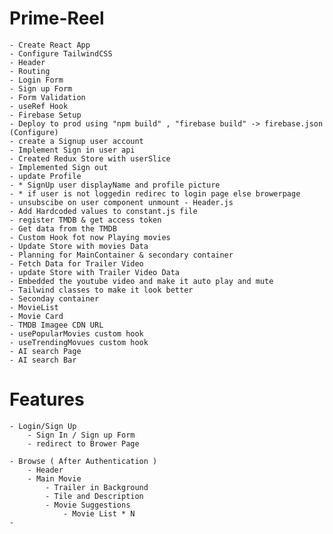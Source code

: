 # Prime-Reel

    - Create React App
    - Configure TailwindCSS
    - Header
    - Routing
    - Login Form
    - Sign up Form
    - Form Validation
    - useRef Hook
    - Firebase Setup
    - Deploy to prod using "npm build" , "firebase build" -> firebase.json (Configure)
    - create a Signup user account
    - Implement Sign in user api
    - Created Redux Store with userSlice
    - Implemented Sign out
    - update Profile
    - * SignUp user displayName and profile picture
    - * if user is not loggedin redirec to login page else browerpage
    - unsubscibe on user component unmount - Header.js
    - Add Hardcoded values to constant.js file
    - register TMDB & get access token
    - Get data from the TMDB
    - Custom Hook fot now Playing movies
    - Update Store with movies Data
    - Planning for MainContainer & secondary container
    - Fetch Data for Trailer Video
    - update Store with Trailer Video Data
    - Embedded the youtube video and make it auto play and mute
    - Tailwind classes to make it look better
    - Seconday container
    - MovieList
    - Movie Card
    - TMDB Imagee CDN URL
    - usePopularMovies custom hook
    - useTrendingMovues custom hook
    - AI search Page
    - AI search Bar

# Features

    - Login/Sign Up
        - Sign In / Sign up Form
        - redirect to Brower Page

    - Browse ( After Authentication )
        - Header
        - Main Movie
            - Trailer in Background
            - Tile and Description
            - Movie Suggestions
                - Movie List * N
    -
